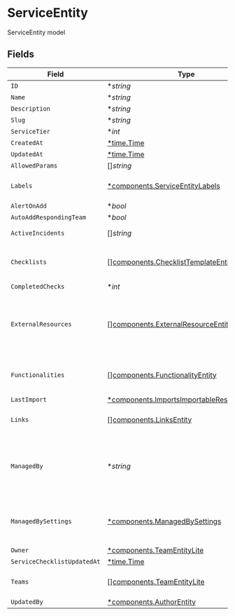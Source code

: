 # ServiceEntity

ServiceEntity model


## Fields

| Field                                                                                                      | Type                                                                                                       | Required                                                                                                   | Description                                                                                                |
| ---------------------------------------------------------------------------------------------------------- | ---------------------------------------------------------------------------------------------------------- | ---------------------------------------------------------------------------------------------------------- | ---------------------------------------------------------------------------------------------------------- |
| `ID`                                                                                                       | **string*                                                                                                  | :heavy_minus_sign:                                                                                         | N/A                                                                                                        |
| `Name`                                                                                                     | **string*                                                                                                  | :heavy_minus_sign:                                                                                         | N/A                                                                                                        |
| `Description`                                                                                              | **string*                                                                                                  | :heavy_minus_sign:                                                                                         | N/A                                                                                                        |
| `Slug`                                                                                                     | **string*                                                                                                  | :heavy_minus_sign:                                                                                         | N/A                                                                                                        |
| `ServiceTier`                                                                                              | **int*                                                                                                     | :heavy_minus_sign:                                                                                         | N/A                                                                                                        |
| `CreatedAt`                                                                                                | [*time.Time](https://pkg.go.dev/time#Time)                                                                 | :heavy_minus_sign:                                                                                         | N/A                                                                                                        |
| `UpdatedAt`                                                                                                | [*time.Time](https://pkg.go.dev/time#Time)                                                                 | :heavy_minus_sign:                                                                                         | N/A                                                                                                        |
| `AllowedParams`                                                                                            | []*string*                                                                                                 | :heavy_minus_sign:                                                                                         | N/A                                                                                                        |
| `Labels`                                                                                                   | [*components.ServiceEntityLabels](../../models/components/serviceentitylabels.md)                          | :heavy_minus_sign:                                                                                         | An object of label key and values                                                                          |
| `AlertOnAdd`                                                                                               | **bool*                                                                                                    | :heavy_minus_sign:                                                                                         | N/A                                                                                                        |
| `AutoAddRespondingTeam`                                                                                    | **bool*                                                                                                    | :heavy_minus_sign:                                                                                         | N/A                                                                                                        |
| `ActiveIncidents`                                                                                          | []*string*                                                                                                 | :heavy_minus_sign:                                                                                         | List of active incident guids                                                                              |
| `Checklists`                                                                                               | [][components.ChecklistTemplateEntity](../../models/components/checklisttemplateentity.md)                 | :heavy_minus_sign:                                                                                         | List of checklists associated with a service                                                               |
| `CompletedChecks`                                                                                          | **int*                                                                                                     | :heavy_minus_sign:                                                                                         | N/A                                                                                                        |
| `ExternalResources`                                                                                        | [][components.ExternalResourceEntity](../../models/components/externalresourceentity.md)                   | :heavy_minus_sign:                                                                                         | Information about known linkages to representations of services outside of FireHydrant.                    |
| `Functionalities`                                                                                          | [][components.FunctionalityEntity](../../models/components/functionalityentity.md)                         | :heavy_minus_sign:                                                                                         | List of functionalities attached to the service                                                            |
| `LastImport`                                                                                               | [*components.ImportsImportableResourceEntity](../../models/components/importsimportableresourceentity.md)  | :heavy_minus_sign:                                                                                         | N/A                                                                                                        |
| `Links`                                                                                                    | [][components.LinksEntity](../../models/components/linksentity.md)                                         | :heavy_minus_sign:                                                                                         | List of links attached to this service.                                                                    |
| `ManagedBy`                                                                                                | **string*                                                                                                  | :heavy_minus_sign:                                                                                         | If set, this field indicates that the service is managed by an integration and thus cannot be set manually |
| `ManagedBySettings`                                                                                        | [*components.ManagedBySettings](../../models/components/managedbysettings.md)                              | :heavy_minus_sign:                                                                                         | Indicates the settings of the catalog that manages this service                                            |
| `Owner`                                                                                                    | [*components.TeamEntityLite](../../models/components/teamentitylite.md)                                    | :heavy_minus_sign:                                                                                         | N/A                                                                                                        |
| `ServiceChecklistUpdatedAt`                                                                                | [*time.Time](https://pkg.go.dev/time#Time)                                                                 | :heavy_minus_sign:                                                                                         | N/A                                                                                                        |
| `Teams`                                                                                                    | [][components.TeamEntityLite](../../models/components/teamentitylite.md)                                   | :heavy_minus_sign:                                                                                         | List of teams attached to the service                                                                      |
| `UpdatedBy`                                                                                                | [*components.AuthorEntity](../../models/components/authorentity.md)                                        | :heavy_minus_sign:                                                                                         | N/A                                                                                                        |
